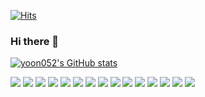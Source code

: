 [![Hits](https://hits.seeyoufarm.com/api/count/incr/badge.svg?url=https%3A%2F%2Fgithub.com%2Fyoon052&count_bg=%231036D0&title_bg=%23555555&icon=swagger.svg&icon_color=%231097FC&title=Hello+World&edge_flat=false)](https://hits.seeyoufarm.com)


### Hi there 👋

<!--
**yoon052/yoon052** is a ✨ _special_ ✨ repository because its `README.md` (this file) appears on your GitHub profile.

Here are some ideas to get you started:

- 🔭 I’m currently working on ...
- 🌱 I’m currently learning ...
- 👯 I’m looking to collaborate on ...
- 🤔 I’m looking for help with ...
- 💬 Ask me about ...
- 📫 How to reach me: ...
- 😄 Pronouns: ...
- ⚡ Fun fact: ...
-->



[![yoon052's GitHub stats](https://github-readme-stats.vercel.app/api?username=yoon052)](https://github.com/yoon052/github-readme-stats)





<img src="https://img.shields.io/badge/JavaScript-F7DF1E?style=flat-plastic&logo=JavaScript&logoColor=black"> <img src="https://img.shields.io/badge/TypeScript-3178C6?style=flat-plastic&logo=TypeScript&logoColor=white"> <img src="https://img.shields.io/badge/HTML5-E34F26?style=flat-plastic&logo=HTML5&logoColor=white"> <img src="https://img.shields.io/badge/CSS3-1572B6?style=flat-plastic&logo=CSS3&logoColor=white"> <img src="https://img.shields.io/badge/Node.js-339933?style=flat-plastic&logo=Node.js&logoColor=white"> <img src="https://img.shields.io/badge/React-61DAFB?style=flat-plastic&logo=react&logoColor=white"> <img src="https://img.shields.io/badge/ReactQuery-FF4154?style=flat-plastic&logo=ReactQuery&logoColor=white"> <img src="https://img.shields.io/badge/Express-000000?style=flat-plastic&logo=Express&logoColor=white">  <img src="https://img.shields.io/badge/FireBase-FFCA28?style=flat-plastic&logo=FireBase&logoColor=white">  <img src="https://img.shields.io/badge/jQuery-0769AD?style=flat-plastic&logo=jQuery&logoColor=white">  <img src="https://img.shields.io/badge/Bootstrap-7952B3?style=flat-plastic&logo=Bootstrap&logoColor=white">  <img src="https://img.shields.io/badge/FontAwesome-528DD7?style=flat-plastic&logo=FontAwesome&logoColor=white">  <img src="https://img.shields.io/badge/Git-F05032?style=flat-plastic&logo=Git&logoColor=white">  <img src="https://img.shields.io/badge/GitHub-181717?style=flat-plastic&logo=GitHub&logoColor=white">  <img src="https://img.shields.io/badge/MongoDB-47A248?style=flat-plastic&logo=MongoDB&logoColor=white">
